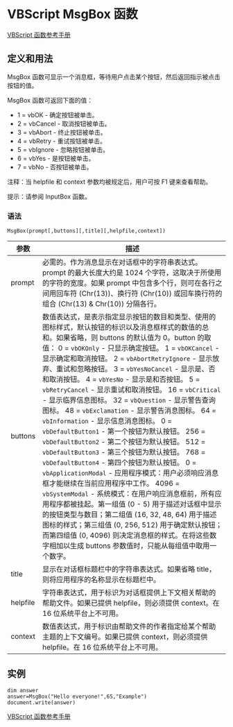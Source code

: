# VBScript MsgBox 函数

[VBScript 函数参考手册](/vbscript/vbscript_ref_functions.asp "VBScript 函数")

## 定义和用法

MsgBox 函数可显示一个消息框，等待用户点击某个按钮，然后返回指示被点击按钮的值。

MsgBox 函数可返回下面的值：

*   1 = vbOK - 确定按钮被单击。
*   2 = vbCancel - 取消按钮被单击。
*   3 = vbAbort - 终止按钮被单击。
*   4 = vbRetry - 重试按钮被单击。
*   5 = vbIgnore - 忽略按钮被单击。
*   6 = vbYes - 是按钮被单击。
*   7 = vbNo - 否按钮被单击。

注释：当 helpfile 和 context 参数均被规定后，用户可按 F1 键来查看帮助。

提示：请参阅 InputBox 函数。

### 语法

```
MsgBox(prompt[,buttons][,title][,helpfile,context])
```

| 参数 | 描述 |
| --- | --- |
| prompt | 必需的。作为消息显示在对话框中的字符串表达式。prompt 的最大长度大约是 1024 个字符，这取决于所使用的字符的宽度。如果 prompt 中包含多个行，则可在各行之间用回车符 (Chr(13))、换行符 (Chr(10)) 或回车换行符的组合 (Chr(13) & Chr(10)) 分隔各行。 |
| buttons | 数值表达式，是表示指定显示按钮的数目和类型、使用的图标样式，默认按钮的标识以及消息框样式的数值的总和。如果省略，则 buttons 的默认值为 0。button 的取值：   0 = `vbOKOnly` - 只显示确定按钮。   1 = `vbOKCancel` - 显示确定和取消按钮。   2 = `vbAbortRetryIgnore` - 显示放弃、重试和忽略按钮。   3 = `vbYesNoCancel` - 显示是、否和取消按钮。   4 = `vbYesNo` - 显示是和否按钮。   5 = `vbRetryCancel` - 显示重试和取消按钮。   16 = `vbCritical` - 显示临界信息图标。   32 = `vbQuestion` - 显示警告查询图标。   48 = `vbExclamation` - 显示警告消息图标。   64 = `vbInformation` - 显示信息消息图标。   0 = `vbDefaultButton1` - 第一个按钮为默认按钮。   256 = `vbDefaultButton2` - 第二个按钮为默认按钮。   512 = `vbDefaultButton3` - 第三个按钮为默认按钮。   768 = `vbDefaultButton4` - 第四个按钮为默认按钮。   0 = `vbApplicationModal` - 应用程序模式：用户必须响应消息框才能继续在当前应用程序中工作。   4096 = `vbSystemModal` - 系统模式：在用户响应消息框前，所有应用程序都被挂起。第一组值 (0 - 5) 用于描述对话框中显示的按钮类型与数目；第二组值 (16, 32, 48, 64) 用于描述图标的样式；第三组值 (0, 256, 512) 用于确定默认按钮；而第四组值 (0, 4096) 则决定消息框的样式。在将这些数字相加以生成 buttons 参数值时，只能从每组值中取用一个数字。 |
| title | 显示在对话框标题栏中的字符串表达式。如果省略 title，则将应用程序的名称显示在标题栏中。 |
| helpfile | 字符串表达式，用于标识为对话框提供上下文相关帮助的帮助文件。如果已提供 helpfile，则必须提供 context。在 16 位系统平台上不可用。 |
| context | 数值表达式，用于标识由帮助文件的作者指定给某个帮助主题的上下文编号。如果已提供 context，则必须提供 helpfile。在 16 位系统平台上不可用。 |

## 实例

```
dim answer
answer=MsgBox("Hello everyone!",65,"Example")
document.write(answer)
```

[VBScript 函数参考手册](/vbscript/vbscript_ref_functions.asp "VBScript 函数")
